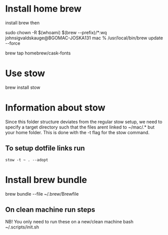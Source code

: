 # Install home brew

install brew then

sudo chown -R $(whoami) $(brew --prefix)/*:wq
johnsigvaldskauge@BGOMAC-JOSKA131 mac % /usr/local/bin/brew update --force 

brew tap homebrew/cask-fonts 

# Use stow
brew install stow

# Information about stow
Since this folder structure deviates from the regular stow setup, we need to specify a target directory such that the files arent linked to ~/mac/.* but your home folder.
This is done with the -t flag for the stow command.

## To setup dotfile links run

```
stow -t ~ . --adopt
```


# Install brew bundle
brew bundle --file ~/.brew/Brewfile


## On clean machine run steps

NB! You only need to run these on a new/clean machine
bash ~/.scripts/init.sh


